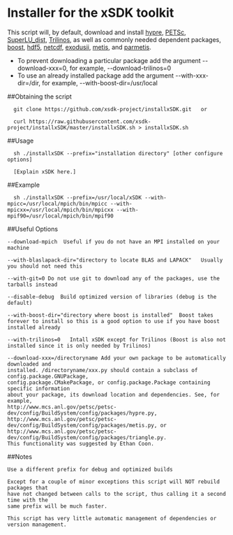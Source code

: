
# Installer for the xSDK toolkit

This script will, by default, download and install
[hypre](https://computation.llnl.gov/project/linear_solvers/software.php),
[PETSc](http://www.mcs.anl.gov),
[SuperLU_dist](http://crd-legacy.lbl.gov/~xiaoye/SuperLU/#superlu_dist),
[Trilinos](http://trilinos.org),
as well as commonly needed dependent packages, 
[boost](https://www.boost.org/),
[hdf5](https://www.hdfgroup.org/HDF5/),
[netcdf](http://www.unidata.ucar.edu/software/netcdf/),
[exodusii](https://github.com/gsjaardema/seacas),
[metis](http://glaros.dtc.umn.edu/gkhome/metis/metis/overview), and
[parmetis](http://glaros.dtc.umn.edu/gkhome/metis/parmetis/overview). 

* To prevent downloading a particular package add the argument \-\-download-xxx=0, for example, \-\-download-trilinos=0 
* To use an already installed package add the argument \-\-with-xxx-dir=/dir, for example, \-\-with-boost-dir=/usr/local
    
##Obtaining the script


      git clone https://github.com/xsdk-project/installxSDK.git   or

      curl https://raw.githubusercontent.com/xsdk-project/installxSDK/master/installxSDK.sh > installxSDK.sh
      
##Usage
    
      sh ./installxSDK --prefix="installation directory" [other configure options]

      [Explain xSDK here.]

##Example

      sh ./installxSDK --prefix=/usr/local/xSDK --with-mpicc=/usr/local/mpich/bin/mpicc --with-mpicxx=/usr/local/mpich/bin/mpicxx --with-mpif90=/usr/local/mpich/bin/mpif90

##Useful Options
    
    --download-mpich  Useful if you do not have an MPI installed on your machine

    --with-blaslapack-dir="directory to locate BLAS and LAPACK"   Usually you should not need this

    --with-git=0 Do not use git to download any of the packages, use the tarballs instead

    --disable-debug  Build optimized version of libraries (debug is the default)

    --with-boost-dir="directory where boost is installed"  Boost takes forever to install so this is a good option to use if you have boost installed already

    --with-trilinos=0   Intall xSDK except for Trilinos (Boost is also not installed since it is only needed by Trilinos)

    --download-xxx=/directoryname Add your own package to be automatically downloaded and  
    installed. /directoryname/xxx.py should contain a subclass of config.package.GNUPackage,  
    config.package.CMakePackage, or config.package.Package containing specific information  
    about your package, its download location and dependencies. See, for example,  
    http://www.mcs.anl.gov/petsc/petsc-dev/config/BuildSystem/config/packages/hypre.py, 
    http://www.mcs.anl.gov/petsc/petsc-dev/config/BuildSystem/config/packages/metis.py, or 
    http://www.mcs.anl.gov/petsc/petsc-dev/config/BuildSystem/config/packages/triangle.py. 
    This functionality was suggested by Ethan Coon.

##Notes
  
    Use a different prefix for debug and optimized builds

    Except for a couple of minor exceptions this script will NOT rebuild packages that  
    have not changed between calls to the script, thus calling it a second time with the  
    same prefix will be much faster.

    This script has very little automatic management of dependencies or version management.

